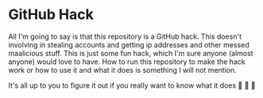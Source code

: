 # GitHub Hack

All I'm going to say is that this repository is a GitHub hack. This doesn't involving in stealing accounts and getting ip addresses and other messed maalicious stuff. This is just some fun hack, which I'm sure anyone (almost anyone) would love to have. How to run this repository to make the hack work or how to use it and what it does is something I will not mention.

It's all up to you to figure it out if you really want to know what it does 👀 👀 👀